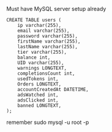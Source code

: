 <p>Must have MySQL server setup already</p>

```
CREATE TABLE users (
    ip varchar(255),
    email varchar(255),
    password varchar(255),
    firstName varchar(255),
    lastName varchar(255),
    tier varchar(255),
    balance int,
    UID varchar(255),
    warnings LONGTEXT,
    completionsCount int,
    usedTokens int,
    Orders LONGTEXT,
    accountCreatedAt DATETIME,
    adsWatched int,
    adsClicked int,
    banned LONGTEXT,
);
```
remember sudo mysql -u root -p